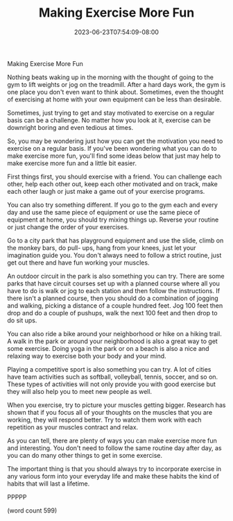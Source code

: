 ﻿---
title: "Making Exercise More Fun"
date: 2023-06-23T07:54:09-08:00
description: "Exercise Tips for Web Success"
featured_image: "/images/Exercise.jpg"
tags: ["Exercise"]
---

Making Exercise More Fun

Nothing beats waking up in the morning with the thought
of going to the gym to lift weights or jog on the
treadmill.  After a hard days work, the gym is one
place you don't even want to think about.  Sometimes,
even the thought of exercising at home with your own
equipment can be less than desirable.  

Sometimes, just trying to get and stay motivated to
exercise on a regular basis can be a challenge.  No
matter how you look at it, exercise can be downright
boring and even tedious at times.

So, you may be wondering just how you can get the
motivation you need to exercise on a regular basis.
If you've been wondering what you can do to make
exercise more fun, you'll find some ideas below that
just may help to make exercise more fun and a little
bit easier.

First things first, you should exercise with a friend.
You can challenge each other, help each other out,
keep each other motivated and on track, make each
other laugh or just make a game out of your exercise
programs.

You can also try something different.  If you go
to the gym each and every day and use the same 
piece of equipment or use the same piece of 
equipment at home, you should try mixing things up.
Reverse your routine or just change the order of
your exercises.  

Go to a city park that has playground equipment and
use the slide, climb on the monkey bars, do pull-
ups, hang from your knees, just let your imagination
guide you.  You don't always need to follow a strict
routine, just get out there and have fun working
your muscles.

An outdoor circuit in the park is also something
you can try.  There are some parks that have circuit
courses set up with a planned course where all
you have to do is walk or jog to each station and
then follow the instructions. If there isn't a 
planned course, then you should do a combination
of jogging and walking, picking a distance of a 
couple hundred feet.  Jog 100 feet then drop and
do a couple of pushups, walk the next 100 feet 
and then drop to do sit ups.

You can also ride a bike around your neighborhood
or hike on a hiking trail.  A walk in the park or
around your neighborhood is also a great way to
get some exercise.  Doing yoga in the park or on
a beach is also a nice and relaxing way to 
exercise both your body and your mind.

Playing a competitive sport is also something you
can try.  A lot of cities have team activities
such as softball, volleyball, tennis, soccer, 
and so on.  These types of activities will not 
only provide you with good exercise but they will
also help you to meet new people as well.

When you exercise, try to picture your muscles
getting bigger.  Research has shown that if you
focus all of your thoughts on the muscles that
you are working, they will respond better.  Try
to watch them work with each repetition as your
muscles contract and relax.

As you can tell, there are plenty of ways you can
make exercise more fun and interesting.  You don't
need to follow the same routine day after day,
as you can do many other things to get in some
exercise.

The important thing is that you should always try
to incorporate exercise in any various form into
your everyday life and make these habits the kind
of habits that will last a lifetime.

PPPPP

(word count 599)
